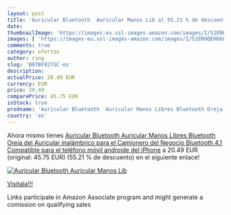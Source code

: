 ```yaml
---
layout: post
title: 'Auricular Bluetooth  Auricular Manos Lib al 55.21 % de descuento'
date: 
thumbnailImage: 'https://images-eu.ssl-images-amazon.com/images/I/51ERHQEH66L._SL200_.jpg'
images: [ 'https://images-eu.ssl-images-amazon.com/images/I/51ERHQEH66L._SL200_.jpg' ]
comments: true
category: ofertas
author: ring
slug: 'B07BF82TGC-es'
description:
actualPrice: 20.49 EUR
currency: EUR
price: 20.49
comparePrice: 45.75 EUR
inStock: true
prodname: 'Auricular Bluetooth  Auricular Manos Libres Bluetooth Oreja del Auricular inalámbrico para el Camionero del Negocio  Bluetooth 4.1 Compatible para el teléfono móvil androide del iPhone'
country: 'es'
---
```


Ahora mismo tienes [Auricular Bluetooth  Auricular Manos Libres Bluetooth Oreja del Auricular inalámbrico para el Camionero del Negocio  Bluetooth 4.1 Compatible para el teléfono móvil androide del iPhone](https://www.amazon.es/dp/B07BF82TGC/?tag=tolees-21) a 20.49 EUR (original: 45.75 EUR) (55.21 %  de descuento) en el siguiente enlace!

[![Auricular Bluetooth  Auricular Manos Lib](https://images-eu.ssl-images-amazon.com/images/I/51ERHQEH66L._SL200_.jpg)](https://www.amazon.es/dp/B07BF82TGC/?tag=tolees-21)

[Visítala!!!](https://www.amazon.es/dp/B07BF82TGC/?tag=tolees-21)

Links participate in Amazon Associate program and might generate a comission on qualifying sales
